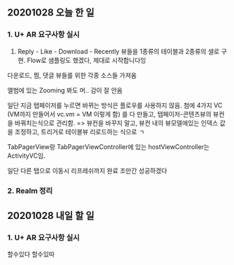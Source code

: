 ## 20201028 오늘 한 일 
### 1. U+ AR 요구사항 실시
1. Reply - Like - Download - Recently 뷰들을 1종류의 테이블과 2종류의 셀로 구현.
Flow로 샘플링도 했겠다, 제대로 시작합니다잉

다운로드, 찜, 댓글 뷰들를 위한 각종 소스들 가져옴

앨범에 있는 Zooming 봐도 머.. 감이 잘 안옴

일단 지금 탭페이저를 누르면 바뀌는 방식은
플로우를 사용하지 않음.
첨에 4가지 VC (VM까지 만들어서 vc.vm = VM 이렇게 함) 를 다 만들고,
탭페이저-콘텐츠뷰의 뷰컨을 바꿔치는식으로 관리함.
=> 뷰컨을 바꾸지 말고, 뷰컨 내의 뷰모델에있는 인덱스 값을 조정하고, 트리거로 테이블뷰 리로드하는 식으로 ㄱ

TabPagerView랑
TabPagerViewController에 있는 hostViewController는 ActivityVC임.

일단 다른 탭으로 이동시 리프레쉬까지 완료 조만간 성공하겠다

### 2. Realm 정리

## 20201028 내일 할 일
### 1. U+ AR 요구사항 실시
할수있다 할수있따
